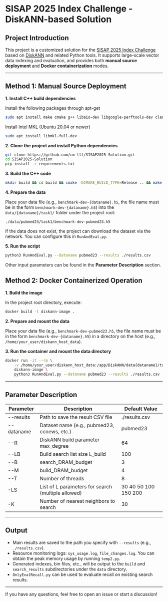 # SISAP 2025 Index Challenge - DiskANN-based Solution

## Project Introduction

This project is a customized solution for the [SISAP 2025 Index Challenge](https://sisap-challenges.github.io/2025/) based on [DiskANN](https://github.com/microsoft/DiskANN) and related Python tools. It supports large-scale vector data indexing and evaluation, and provides both **manual source deployment** and **Docker containerization** modes.

---

## Method 1: Manual Source Deployment

**1. Install C++ build dependencies**

Install the following packages through apt-get

```bash
sudo apt install make cmake g++ libaio-dev libgoogle-perftools-dev clang-format libboost-all-dev
```

Install Intel MKL (Ubuntu 20.04 or newer)

```bash
sudo apt install libmkl-full-dev
```

**2. Clone the project and install Python dependencies**

```bash
git clone https://github.com/cm-lll/SISAP2025-Solution.git
cd SISAP2025-Solution
pip install -r requirements.txt
```

**3. Build the C++ code**

```bash
mkdir build && cd build && cmake -DCMAKE_BUILD_TYPE=Release .. && make -j 
```

**4. Prepare the data**

Place your data file (e.g., `benchmark-dev-{dataname}.h5`, the file name must be in the form `benchmark-dev-{dataname}.h5`) into the `data/{dataname}/task1/` folder under the project root:

```
./data/pubmed23/task1/benchmark-dev-pubmed23.h5
```
If the data does not exist, the project can download the dataset via the network. You can configure this in `RunAndEval.py`.

**5. Run the script**

```bash
python3 RunAndEval.py --dataname pubmed23 --results ./results.csv
```
Other input parameters can be found in the **Parameter Description** section.

## Method 2: Docker Containerized Operation

**1. Build the image**

In the project root directory, execute:

```bash
docker build -t diskann-image .
```

**2. Prepare and mount the data**

Place your data file (e.g., `benchmark-dev-pubmed23.h5`, the file name must be in the form `benchmark-dev-{dataname}.h5`) in a directory on the host (e.g., `/home/your_user/diskann_host_data`).

**3. Run the container and mount the data directory**

```bash
docker run -it --rm \
    -v /home/your_user/diskann_host_data:/app/DiskANN/data{dataname}/task1 \
    diskann-image \
    python3 RunAndEval.py --dataname pubmed23 --results ./results.csv
```

---

## Parameter Description

| Parameter    | Description                                         | Default Value                   |
|--------------|-----------------------------------------------------|---------------------------------|
| --results    | Path to save the result CSV file                    | ./results.csv                   |
| --dataname   | Dataset name (e.g., pubmed23, ccnews, etc.)         | pubmed23                        |
| --R          | DiskANN build parameter max_degree                  | 64                              |
| --LB         | Build search list size L_build                      | 100                             |
| --B          | search_DRAM_budget                                  | 3                               |
| --M          | build_DRAM_budget                                   | 4                               |
| --T          | Number of threads                                   | 8                               |
| -LS          | List of L parameters for search (multiple allowed)  | 30 40 50 100 150 200            |
| -K           | Number of nearest neighbors to search               | 30                              |

---

## Output

- Main results are saved to the path you specify with `--results` (e.g., `./results.csv`).
- Resource monitoring logs: `sys_usage.log`, `file_changes.log`. You can obtain the peak memory usage by running `temp2.py`.
- Generated indexes, bin files, etc., will be output to the `build` and `search_results` subdirectories under the `data` directory.
- `OnlyEvalRecall.py` can be used to evaluate recall on existing search results.

---

If you have any questions, feel free to open an issue or start a discussion!

